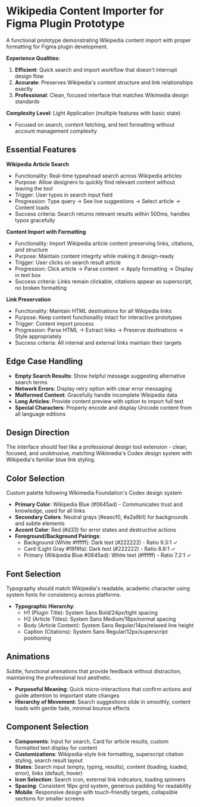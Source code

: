 # Wikipedia Content Importer for Figma Plugin Prototype

A functional prototype demonstrating Wikipedia content import with proper formatting for Figma plugin development.

**Experience Qualities**:
1. **Efficient**: Quick search and import workflow that doesn't interrupt design flow
2. **Accurate**: Preserves Wikipedia's content structure and link relationships exactly
3. **Professional**: Clean, focused interface that matches Wikimedia design standards

**Complexity Level**: Light Application (multiple features with basic state)
- Focused on search, content fetching, and text formatting without account management complexity

## Essential Features

**Wikipedia Article Search**
- Functionality: Real-time typeahead search across Wikipedia articles
- Purpose: Allow designers to quickly find relevant content without leaving the tool
- Trigger: User types in search input field
- Progression: Type query → See live suggestions → Select article → Content loads
- Success criteria: Search returns relevant results within 500ms, handles typos gracefully

**Content Import with Formatting**
- Functionality: Import Wikipedia article content preserving links, citations, and structure
- Purpose: Maintain content integrity while making it design-ready
- Trigger: User clicks on search result article
- Progression: Click article → Parse content → Apply formatting → Display in text box
- Success criteria: Links remain clickable, citations appear as superscript, no broken formatting

**Link Preservation**
- Functionality: Maintain HTML destinations for all Wikipedia links
- Purpose: Keep content functionality intact for interactive prototypes
- Trigger: Content import process
- Progression: Parse HTML → Extract links → Preserve destinations → Style appropriately
- Success criteria: All internal and external links maintain their targets

## Edge Case Handling

- **Empty Search Results**: Show helpful message suggesting alternative search terms
- **Network Errors**: Display retry option with clear error messaging
- **Malformed Content**: Gracefully handle incomplete Wikipedia data
- **Long Articles**: Provide content preview with option to import full text
- **Special Characters**: Properly encode and display Unicode content from all language editions

## Design Direction

The interface should feel like a professional design tool extension - clean, focused, and unobtrusive, matching Wikimedia's Codex design system with Wikipedia's familiar blue link styling.

## Color Selection

Custom palette following Wikimedia Foundation's Codex design system
- **Primary Color**: Wikipedia Blue (#0645ad) - Communicates trust and knowledge, used for all links
- **Secondary Colors**: Neutral grays (#eaecf0, #a2a9b1) for backgrounds and subtle elements
- **Accent Color**: Red (#d33) for error states and destructive actions
- **Foreground/Background Pairings**: 
  - Background (White #ffffff): Dark text (#222222) - Ratio 9.3:1 ✓
  - Card (Light Gray #f8f9fa): Dark text (#222222) - Ratio 8.8:1 ✓
  - Primary (Wikipedia Blue #0645ad): White text (#ffffff) - Ratio 7.2:1 ✓

## Font Selection

Typography should match Wikipedia's readable, academic character using system fonts for consistency across platforms.

- **Typographic Hierarchy**: 
  - H1 (Plugin Title): System Sans Bold/24px/tight spacing
  - H2 (Article Titles): System Sans Medium/18px/normal spacing
  - Body (Article Content): System Sans Regular/14px/relaxed line height
  - Caption (Citations): System Sans Regular/12px/superscript positioning

## Animations

Subtle, functional animations that provide feedback without distraction, maintaining the professional tool aesthetic.

- **Purposeful Meaning**: Quick micro-interactions that confirm actions and guide attention to important state changes
- **Hierarchy of Movement**: Search suggestions slide in smoothly, content loads with gentle fade, minimal bounce effects

## Component Selection

- **Components**: Input for search, Card for article results, custom formatted text display for content
- **Customizations**: Wikipedia-style link formatting, superscript citation styling, search result layout
- **States**: Search input (empty, typing, results), content (loading, loaded, error), links (default, hover)
- **Icon Selection**: Search icon, external link indicators, loading spinners
- **Spacing**: Consistent 16px grid system, generous padding for readability
- **Mobile**: Responsive design with touch-friendly targets, collapsible sections for smaller screens
